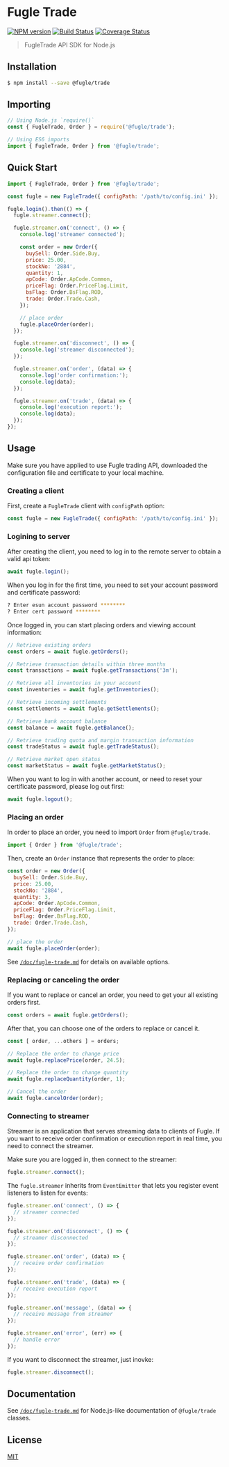 # Fugle Trade

[![NPM version][npm-image]][npm-url]
[![Build Status][action-image]][action-url]
[![Coverage Status][codecov-image]][codecov-url]

> FugleTrade API SDK for Node.js

## Installation

```sh
$ npm install --save @fugle/trade
```

## Importing

```js
// Using Node.js `require()`
const { FugleTrade, Order } = require('@fugle/trade');

// Using ES6 imports
import { FugleTrade, Order } from '@fugle/trade';
```

## Quick Start

```js
import { FugleTrade, Order } from '@fugle/trade';

const fugle = new FugleTrade({ configPath: '/path/to/config.ini' });

fugle.login().then(() => {
  fugle.streamer.connect();

  fugle.streamer.on('connect', () => {
    console.log('streamer connected');

    const order = new Order({
      buySell: Order.Side.Buy,
      price: 25.00,
      stockNo: '2884',
      quantity: 1,
      apCode: Order.ApCode.Common,
      priceFlag: Order.PriceFlag.Limit,
      bsFlag: Order.BsFlag.ROD,
      trade: Order.Trade.Cash,
    });

    // place order
    fugle.placeOrder(order);
  });

  fugle.streamer.on('disconnect', () => {
    console.log('streamer disconnected');
  });

  fugle.streamer.on('order', (data) => {
    console.log('order confirmation:');
    console.log(data);
  });

  fugle.streamer.on('trade', (data) => {
    console.log('execution report:');
    console.log(data);
  });
});
```

## Usage

Make sure you have applied to use Fugle trading API, downloaded the configuration file and certificate to your local machine.

### Creating a client

First, create a `FugleTrade` client with `configPath` option:

```js
const fugle = new FugleTrade({ configPath: '/path/to/config.ini' });
```

### Logining to server

After creating the client, you need to log in to the remote server to obtain a valid api token:


```js
await fugle.login();
```

When you log in for the first time, you need to set your account password and certificate password:

```sh
? Enter esun account password ********
? Enter cert password ********
```

Once logged in, you can start placing orders and viewing account information:

```js
// Retrieve existing orders
const orders = await fugle.getOrders();

// Retrieve transaction details within three months
const transactions = await fugle.getTransactions('3m');

// Retrieve all inventories in your account
const inventories = await fugle.getInventories();

// Retrieve incoming settlements
const settlements = await fugle.getSettlements();

// Retrieve bank account balance
const balance = await fugle.getBalance();

// Retrieve trading quota and margin transaction information
const tradeStatus = await fugle.getTradeStatus();

// Retrieve market open status
const marketStatus = await fugle.getMarketStatus();
```

When you want to log in with another account, or need to reset your certificate password, please log out first:

```js
await fugle.logout();
```

### Placing an order

In order to place an order, you need to import `Order` from `@fugle/trade`.

```js
import { Order } from '@fugle/trade';
```

Then, create an `Order` instance that represents the order to place:

```js
const order = new Order({
  buySell: Order.Side.Buy,
  price: 25.00,
  stockNo: '2884',
  quantity: 3,
  apCode: Order.ApCode.Common,
  priceFlag: Order.PriceFlag.Limit,
  bsFlag: Order.BsFlag.ROD,
  trade: Order.Trade.Cash,
});

// place the order
await fugle.placeOrder(order);
```

See [`/doc/fugle-trade.md`](./doc/fugle-trade.md#class-order) for details on available options.

### Replacing or canceling the order

If you want to replace or cancel an order, you need to get your all existing orders first.

```js
const orders = await fugle.getOrders();
```

After that, you can choose one of the orders to replace or cancel it.

```js
const [ order, ...others ] = orders;

// Replace the order to change price
await fugle.replacePrice(order, 24.5);

// Replace the order to change quantity
await fugle.replaceQuantity(order, 1);

// Cancel the order
await fugle.cancelOrder(order);
```

### Connecting to streamer

Streamer is an application that serves streaming data to clients of Fugle. If you want to receive order confirmation or execution report in real time, you need to connect the streamer.

Make sure you are logged in, then connect to the streamer:

```js
fugle.streamer.connect();
```

The `fugle.streamer` inherits from `EventEmitter` that lets you register event listeners to listen for events:

```js
fugle.streamer.on('connect', () => {
  // streamer connected
});

fugle.streamer.on('disconnect', () => {
  // streamer disconnected
});

fugle.streamer.on('order', (data) => {
  // receive order confirmation
});

fugle.streamer.on('trade', (data) => {
  // receive execution report
});

fugle.streamer.on('message', (data) => {
  // receive message from streamer
});

fugle.streamer.on('error', (err) => {
  // handle error
});
```

If you want to disconnect the streamer, just inovke:

```js
fugle.streamer.disconnect();
```

## Documentation

See [`/doc/fugle-trade.md`](./doc/fugle-trade.md) for Node.js-like documentation of `@fugle/trade` classes.

## License

[MIT](LICENSE)

[npm-image]: https://img.shields.io/npm/v/@fugle/trade.svg
[npm-url]: https://npmjs.com/package/@fugle/trade
[action-image]: https://img.shields.io/github/workflow/status/fugle-dev/fugle-trade-node/Node.js%20CI
[action-url]: https://github.com/fugle-dev/fugle-trade-node/actions/workflows/node.js.yml
[codecov-image]: https://img.shields.io/codecov/c/github/fugle-dev/fugle-trade-node.svg
[codecov-url]: https://codecov.io/gh/fugle-dev/fugle-trade-node
